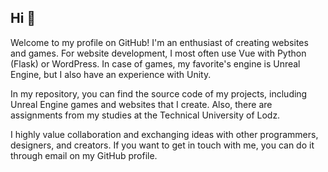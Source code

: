 ## Hi 👋

Welcome to my profile on GitHub! I'm an enthusiast of creating websites and games. For website development, I most often use Vue with Python (Flask) or WordPress. In case of games, my favorite's engine is Unreal Engine, but I also have an experience with Unity.

In my repository, you can find the source code of my projects, including Unreal Engine games and websites that I create. Also, there are assignments from my studies at the Technical University of Lodz.

I highly value collaboration and exchanging ideas with other programmers, designers, and creators. If you want to get in touch with me, you can do it through email on my GitHub profile. 
